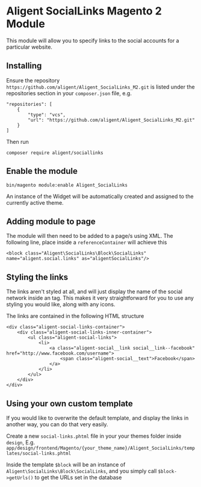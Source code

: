 # Aligent SocialLinks Magento 2 Module

This module will allow you to specify links to the social accounts for a particular website.

## Installing

Ensure the repository `https://github.com/aligent/Aligent_SocialLinks_M2.git` is listed under the repositories section in your `composer.json` file, e.g.

```
"repositories": [
    {
        "type": "vcs",
        "url": "https://github.com/aligent/Aligent_SocialLinks_M2.git"
    }
]
```

Then run

`composer require aligent/sociallinks`

## Enable the module

`bin/magento module:enable Aligent_SocialLinks`

An instance of the Widget will be automatically created and assigned to the currently active theme.

## Adding module to page

The module will then need to be added to a page/s using XML. The following line, place inside a `referenceContainer` will
achieve this

`<block class="Aligent\SocialLinks\Block\SocialLinks" name="aligent.social.links" as="aligentSocialLinks"/>`

## Styling the links

The links aren't styled at all, and will just display the name of the social network inside an <a> tag. This makes it
very straightforward for you to use any styling you would like, along with any icons.

The links are contained in the following HTML structure

```
<div class="aligent-social-links-container">
    <div class="aligent-social-links-inner-container">
        <ul class="aligent-social-links">
            <li>
                <a class="aligent-social__link social__link--facebook" href="http://www.facebook.com/username">
                    <span class="aligent-social__text">Facebook</span>
                </a>
            </li>
        </ul>
    </div>
</div>
```

## Using your own custom template

If you would like to overwrite the default template, and display the links in another way, you can do that very easily.

Create a new `social-links.phtml` file in your your themes folder inside `design`, E.g.
`app/design/frontend/Magento/{your_theme_name}/Aligent_SocialLinks/templates/social-links.phtml`

Inside the template `$block` will be an instance of `Aligent\SocialLinks\Block\SocialLinks`, and you simply call
`$block->getUrls()` to get the URLs set in the database
